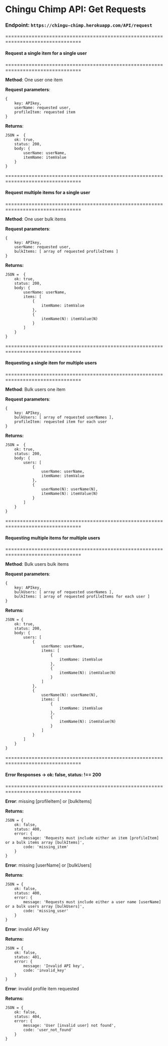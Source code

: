 # Chingu Chimp API: Get Requests

### **Endpoint:** `https://chingu-chimp.herokuapp.com/API/request`

================================================================================
#### Request a single item for a single user                               
================================================================================         

**Method**: One user one item 

**Request parameters**: 

    { 
        key: APIkey, 
        userName: requested user, 
        profileItem: requested item
    }

**Returns**: 

    JSON =  {
        ok: true,
        status: 200,
        body: {
            userName: userName,
            itemName: itemValue
        }
    }

================================================================================ 
#### Request multiple items for a single user
================================================================================ 

**Method**: One user bulk items

**Request parameters**: 

    { 
        key: APIkey, 
        userName: requested user, 
        bulkItems: [ array of requested profileItems ] 
    }

**Returns:** 

    JSON =  {
        ok: true,
        status: 200,
        body: {
            userName: userName,
            items: [
                {
                    itemName: itemValue
                },
                {
                    itemName(N): itemValue(N)
                }
            ]
        }
    }

================================================================================ 
#### Requesting a single item for multiple users 
================================================================================ 

**Method**: Bulk users one item

**Request parameters**: 

    { 
        key: APIkey, 
        bulkUsers: [ array of requested userNames ], 
        profileItem: requested item for each user
    }

**Returns:** 

    JSON =  {
        ok: true,
        status: 200,
        body: {
            users: [
                {
                    userName: userName,
                    itemName: itemValue
                },
                {
                    userName(N): userName(N),
                    itemName(N): itemValue(N)
                }
            ]
        }
    }

================================================================================ 
#### Requesting multiple items for multiple users
================================================================================ 

**Method**: Bulk users bulk items 

**Request parameters**: 

    { 
        key: APIkey, 
        bulkUsers: [ array of requested userNames ], 
        bulkItems: [ array of requested profileItems for each user ]
    }

**Returns:** 

    JSON = {
        ok: true,
        status: 200,
        body: {
            users: [
                {
                    userName: userName,
                    items: [
                        {
                            itemName: itemValue
                        },
                        {
                            itemName(N): itemValue(N)
                        }
                    ]
                },
                {
                    userName(N): userName(N),
                    items: [
                        {
                            itemName: itemValue
                        },
                        {
                            itemName(N): itemValue(N)
                        }
                    ]
                }
            ]
        }
    }

================================================================================ 
#### Error Responses -> ok: false, status: !== 200
================================================================================ 

**Error**: missing [profileItem] or [bulkItems]

**Returns:** 
    
    JSON = {
        ok: false,
        status: 400,
        error: {
            message: 'Requests must include either an item [profileItem] or a bulk items array [bulkItems]',
            code: 'missing_item'
        }
    }

**Error**: missing [userName] or [bulkUsers]

**Returns**: 
    
    JSON = {
        ok: false,
        status: 400,
        error: {
            message: 'Requests must include either a user name [userName] or a bulk users array [bulkUsers]',
            code: 'missing_user'
        }
    }

**Error**: invalid API key

**Returns:**

    JSON = {
        ok: false,
        status: 401,
        error: {
            message: 'Invalid API key', 
            code: 'invalid_key'
        }
    }

**Error**: invalid profile item requested 

**Returns:**

    JSON = {
        ok: false,
        status: 404,
        error: {
            message: 'User [invalid user] not found',
            code: 'user_not_found'
        }
    }